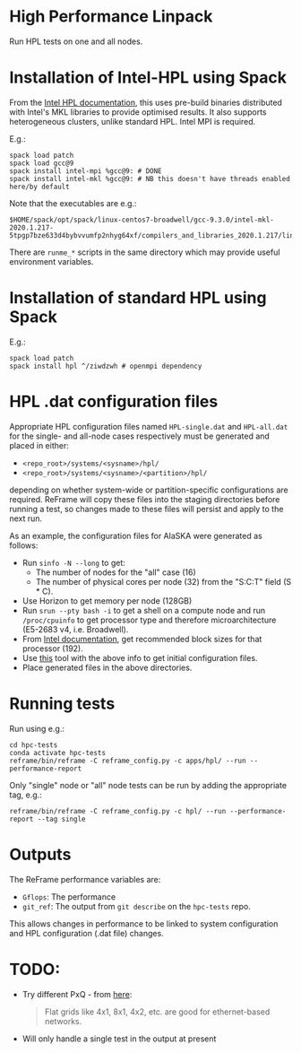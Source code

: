 # High Performance Linpack

Run HPL tests on one and all nodes.

# Installation of Intel-HPL using Spack

From the [Intel HPL documentation](https://software.intel.com/content/www/us/en/develop/documentation/mkl-windows-developer-guide/top/intel-math-kernel-library-benchmarks/intel-distribution-for-linpack-benchmark/overview-of-the-intel-distribution-for-linpack-benchmark.html), this uses pre-build binaries distributed with Intel's MKL libraries to provide optimised results. It also supports heterogeneous clusters, unlike standard HPL. Intel MPI is required.


E.g.:

    spack load patch
    spack load gcc@9
    spack install intel-mpi %gcc@9: # DONE
    spack install intel-mkl %gcc@9: # NB this doesn't have threads enabled here/by default

Note that the executables are e.g.:

    $HOME/spack/opt/spack/linux-centos7-broadwell/gcc-9.3.0/intel-mkl-2020.1.217-5tpgp7bze633d4bybvvumfp2nhyg64xf/compilers_and_libraries_2020.1.217/linux/mkl/benchmarks/mp_linpack/xhpl_intel64_{static,dynamic}

There are `runme_*` scripts in the same directory which may provide useful environment variables.

# Installation of standard HPL using Spack

E.g.:

    spack load patch
    spack install hpl ^/ziwdzwh # openmpi dependency

# HPL .dat configuration files

Appropriate HPL configuration files named `HPL-single.dat` and `HPL-all.dat` for the single- and all-node cases respectively must be generated and placed in either:

- `<repo_root>/systems/<sysname>/hpl/`
- `<repo_root>/systems/<sysname>/<partition>/hpl/`

depending on whether system-wide or partition-specific configurations are required. ReFrame will copy these files into the staging directories before running a test, so changes made to these files will persist and apply to the next run.

As an example, the configuration files for AlaSKA were generated as follows:
- Run `sinfo -N --long` to get:
    - The number of nodes for the "all" case (16)
    - The number of physical cores per node (32) from the "S:C:T" field (S * C).
- Use Horizon to get memory per node (128GB)
- Run `srun --pty bash -i` to get a shell on a compute node and run `/proc/cpuinfo` to get processor type and therefore microarchitecture (E5-2683 v4, i.e. Broadwell).
- From [Intel documentation](https://software.intel.com/content/www/us/en/develop/documentation/mkl-linux-developer-guide/top/intel-math-kernel-library-benchmarks/intel-distribution-for-linpack-benchmark/configuring-parameters.html), get recommended block sizes for that processor  (192).
- Use [this](https://www.advancedclustering.com/act_kb/tune-hpl-dat-file/) tool with the above info to get initial configuration files.
- Place generated files in the above directories.

# Running tests

Run using e.g.:
        
    cd hpc-tests
    conda activate hpc-tests
    reframe/bin/reframe -C reframe_config.py -c apps/hpl/ --run --performance-report

Only "single" node or "all" node tests can be run by adding the appropriate tag, e.g.:

    reframe/bin/reframe -C reframe_config.py -c hpl/ --run --performance-report --tag single

# Outputs

The ReFrame performance variables are:

- `Gflops`: The performance
- `git_ref`: The output from `git describe` on the `hpc-tests` repo.

This allows changes in performance to be linked to system configuration and HPL configuration (.dat file) changes.


# TODO:
- Try different PxQ - from [here](https://community.brightcomputing.com/question/how-do-i-run-the-hpl-test-on-a-bright-cluster-5d6614ba08e8e81e885f19f3):
    > Flat grids  like 4x1, 8x1, 4x2, etc. are good for ethernet-based networks.
- Will only handle a single test in the output at present